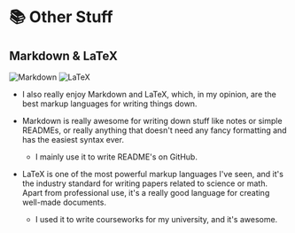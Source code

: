 # 📚 Other Stuff

## Markdown & LaTeX

![Markdown](https://img.shields.io/badge/markdown-%23000000.svg?style=for-the-badge&logo=markdown&logoColor=white)
![LaTeX](https://img.shields.io/badge/latex-%23008080.svg?style=for-the-badge&logo=latex&logoColor=white)

- I also really enjoy Markdown and LaTeX, which, in my opinion, are the best
markup languages for writing things down.

- Markdown is really awesome for writing down stuff like notes or simple
READMEs, or really anything that doesn't need any fancy formatting and has the
easiest syntax ever.
  - I mainly use it to write README's on GitHub.

- LaTeX is one of the most powerful markup languages I've seen, and it's the
industry standard for writing papers related to science or math. Apart from
professional use, it's a really good language for creating well-made documents.
  - I used it to write courseworks for my university, and it's awesome.
